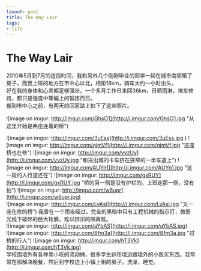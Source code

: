 ```yaml
---
layout: post
title: The Way Lair
tags:
- life
---
```


The Way Lair
============

2010年5月到7月的这段时间，我和另外几个刚刚毕业的同学一起在城市南郊租了房子，而我上班的地方在市中心以北，相距18km，骑车大约一小时出头。  
好在我的身体和心灵都足够强壮，一个多月工作日来回36km，日晒雨淋，堵车修路，都只是强度中等偏上的锻炼而已。  
搬到市中心之前，有两天的回家路上拍下了这些照片。

![image on imgur: http://imgur.com/GhsO1](http://i.imgur.com/GhsO1.jpg "从这里开始是两座连着的桥")
<!-- more -->
![image on imgur: http://imgur.com/3uEss](http://i.imgur.com/3uEss.jpg )
![image on imgur: http://imgur.com/qjmVf](http://i.imgur.com/qjmVf.jpg "这座桥也在修")
![image on imgur: http://imgur.com/vvzUy](http://i.imgur.com/vvzUy.jpg "和进出城的卡车挤在狭窄的一半车道上")
![image on imgur: http://imgur.com/AUYn1](http://i.imgur.com/AUYn1.jpg "这一段的人行道还在")
![image on imgur: http://imgur.com/gxRUY](http://i.imgur.com/gxRUY.jpg "桥的另一侧是没有护栏的，上班走那一侧，没有拍")
![image on imgur: http://imgur.com/w6upr](http://i.imgur.com/w6upr.jpg)  
![image on imgur: http://imgur.com/LvAsi](http://i.imgur.com/LvAsi.jpg "又一座在修的桥")
我曾在一个雨夜经过，完全的黑暗中只有工程机械的指示灯，微弱光线下破碎的巨大轮廓，难以辨识的隔离桩。  
![image on imgur: http://imgur.com/aYbAS](http://i.imgur.com/aYbAS.jpg)  
![image on imgur: http://imgur.com/Bfm3a](http://i.imgur.com/Bfm3a.jpg "过桥的行人") 
![image on imgur: http://imgur.com/hT3Vk](http://i.imgur.com/hT3Vk.jpg)  
学校围墙外有各种卖小吃的流动摊，很多学生趴在墙边跟墙外的小贩买东西。我常常在那解决晚餐，然后到学校边上小镇上租的房子，洗澡，睡觉。